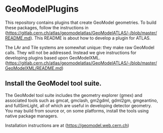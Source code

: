 # GeoModelPlugins

This repository contains plugins that create GeoModel geometries.  To build these packages, follow the instructions in (https://gitlab.cern.ch/atlas/geomodelatlas/GeoModelATLAS/-/blob/master/README.md). This README is about how to develop a plugin for ATLAS. 

The LAr and Tile systems are somewhat unique:  they make raw GeoModel calls.  They will not be addressed.  Instead we give instructions for developing plugins based upon GeoModelXML.  (https://gitlab.cern.ch/atlas/geomodelatlas/GeoModelATLAS/-/blob/master/GeoModelXML/README.md)


## Install the GeoModel tool suite.

The GeoModel tool suite includes the geometry explorer (gmex) and associated tools such as gmcat, gmclash, gm2gdml, gdml2gm, gmgeantino, and fullSimLight, all of which are useful in developing detector geometry.  You may build from source or, on some platforms, install the tools using native package managers. 

Installation instructions are at (https://geomodel.web.cern.ch)
